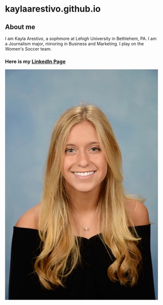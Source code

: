 # kaylaarestivo.github.io
## About me
I am Kayla Arestivo, a sophmore at Lehigh University in Bethlehem, PA. I am a Journalism major, minoring in Business and Marketing. I play on the Women's Soccer team.
### Here is my [LinkedIn Page](https://www.linkedin.com/feed/)
![Profile Picture](https://github.com/kaylaarestivo/kaylaarestivo.github.io/blob/master/IMG_6128.jpg?raw=true)
